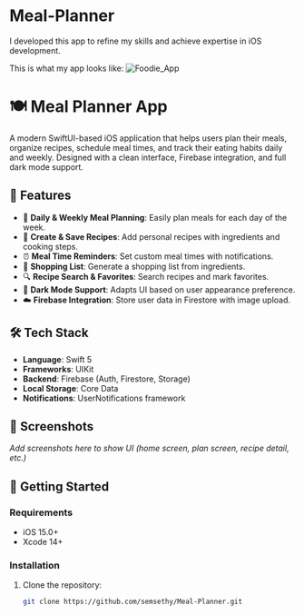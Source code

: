 # Meal-Planner
I developed this app to refine my skills and achieve expertise in iOS development.

This is what my app looks like:
![Foodie_App](https://github.com/user-attachments/assets/67e4ff09-c19b-4bcb-a896-4c54cc6e9f0f)

# 🍽️ Meal Planner App

A modern SwiftUI-based iOS application that helps users plan their meals, organize recipes, schedule meal times, and track their eating habits daily and weekly. Designed with a clean interface, Firebase integration, and full dark mode support.

## 📱 Features

- 📅 **Daily & Weekly Meal Planning**: Easily plan meals for each day of the week.
- 🍲 **Create & Save Recipes**: Add personal recipes with ingredients and cooking steps.
- ⏰ **Meal Time Reminders**: Set custom meal times with notifications.
- 🛒 **Shopping List**: Generate a shopping list from ingredients.
- 🔍 **Recipe Search & Favorites**: Search recipes and mark favorites.
- 🌙 **Dark Mode Support**: Adapts UI based on user appearance preference.
- ☁️ **Firebase Integration**: Store user data in Firestore with image upload.

## 🛠️ Tech Stack

- **Language**: Swift 5
- **Frameworks**: UIKit
- **Backend**: Firebase (Auth, Firestore, Storage)
- **Local Storage**: Core Data
- **Notifications**: UserNotifications framework

## 📸 Screenshots

_Add screenshots here to show UI (home screen, plan screen, recipe detail, etc.)_


## 🚀 Getting Started

### Requirements

- iOS 15.0+
- Xcode 14+

### Installation

1. Clone the repository:
   ```bash
   git clone https://github.com/semsethy/Meal-Planner.git
